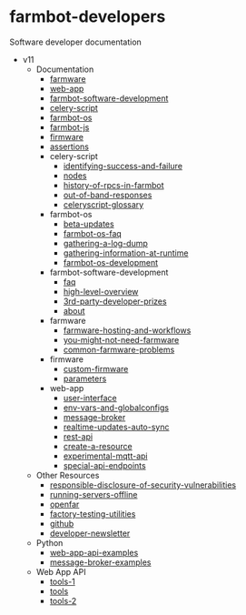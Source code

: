 # farmbot-developers
Software developer documentation

- v11
  - Documentation
    - [farmware](v11/Documentation/farmware.md)
    - [web-app](v11/Documentation/web-app.md)
    - [farmbot-software-development](v11/Documentation/farmbot-software-development.md)
    - [celery-script](v11/Documentation/celery-script.md)
    - [farmbot-os](v11/Documentation/farmbot-os.md)
    - [farmbot-js](v11/Documentation/farmbot-js.md)
    - [firmware](v11/Documentation/firmware.md)
    - [assertions](v11/Documentation/assertions.md)
    - celery-script
      - [identifying-success-and-failure](v11/Documentation/celery-script/identifying-success-and-failure.md)
      - [nodes](v11/Documentation/celery-script/nodes.md)
      - [history-of-rpcs-in-farmbot](v11/Documentation/celery-script/history-of-rpcs-in-farmbot.md)
      - [out-of-band-responses](v11/Documentation/celery-script/out-of-band-responses.md)
      - [celeryscript-glossary](v11/Documentation/celery-script/celeryscript-glossary.md)
    - farmbot-os
      - [beta-updates](v11/Documentation/farmbot-os/beta-updates.md)
      - [farmbot-os-faq](v11/Documentation/farmbot-os/farmbot-os-faq.md)
      - [gathering-a-log-dump](v11/Documentation/farmbot-os/gathering-a-log-dump.md)
      - [gathering-information-at-runtime](v11/Documentation/farmbot-os/gathering-information-at-runtime.md)
      - [farmbot-os-development](v11/Documentation/farmbot-os/farmbot-os-development.md)
    - farmbot-software-development
      - [faq](v11/Documentation/farmbot-software-development/faq.md)
      - [high-level-overview](v11/Documentation/farmbot-software-development/high-level-overview.md)
      - [3rd-party-developer-prizes](v11/Documentation/farmbot-software-development/3rd-party-developer-prizes.md)
      - [about](v11/Documentation/farmbot-software-development/about.md)
    - farmware
      - [farmware-hosting-and-workflows](v11/Documentation/farmware/farmware-hosting-and-workflows.md)
      - [you-might-not-need-farmware](v11/Documentation/farmware/you-might-not-need-farmware.md)
      - [common-farmware-problems](v11/Documentation/farmware/common-farmware-problems.md)
    - firmware
      - [custom-firmware](v11/Documentation/firmware/custom-firmware.md)
      - [parameters](v11/Documentation/firmware/parameters.md)
    - web-app
      - [user-interface](v11/Documentation/web-app/user-interface.md)
      - [env-vars-and-globalconfigs](v11/Documentation/web-app/env-vars-and-globalconfigs.md)
      - [message-broker](v11/Documentation/web-app/message-broker.md)
      - [realtime-updates-auto-sync](v11/Documentation/web-app/realtime-updates-auto-sync.md)
      - [rest-api](v11/Documentation/web-app/rest-api.md)
      - [create-a-resource](v11/Documentation/web-app/create-a-resource.md)
      - [experimental-mqtt-api](v11/Documentation/web-app/experimental-mqtt-api.md)
      - [special-api-endpoints](v11/Documentation/web-app/special-api-endpoints.md)
  - Other Resources
    - [responsible-disclosure-of-security-vulnerabilities](v11/Other%20Resources/responsible-disclosure-of-security-vulnerabilities.md)
    - [running-servers-offline](v11/Other%20Resources/running-servers-offline.md)
    - [openfar](v11/Other%20Resources/openfar.md)
    - [factory-testing-utilities](v11/Other%20Resources/factory-testing-utilities.md)
    - [github](v11/Other%20Resources/github.md)
    - [developer-newsletter](v11/Other%20Resources/developer-newsletter.md)
  - Python
    - [web-app-api-examples](v11/Python/web-app-api-examples.md)
    - [message-broker-examples](v11/Python/message-broker-examples.md)
  - Web App API
    - [tools-1](v11/Web%20App%20API/tools-1.md)
    - [tools](v11/Web%20App%20API/tools.md)
    - [tools-2](v11/Web%20App%20API/tools-2.md)


